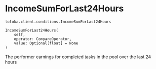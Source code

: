 # IncomeSumForLast24Hours
`toloka.client.conditions.IncomeSumForLast24Hours`

```
IncomeSumForLast24Hours(
    self,
    operator: CompareOperator,
    value: Optional[float] = None
)
```

The performer earnings for completed tasks in the pool over the last 24 hours

